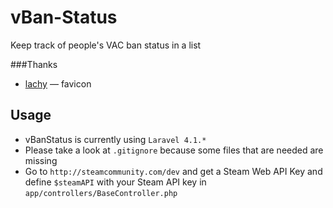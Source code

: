 vBan-Status
===========

Keep track of people's VAC ban status in a list

###Thanks
 - [lachy](http://www.reddit.com/user/lachy) &mdash; favicon

Usage
------

 - vBanStatus is currently using `` Laravel 4.1.* ``
 - Please take a look at `` .gitignore `` because some files that are needed are missing
 - Go to `` http://steamcommunity.com/dev `` and get a Steam Web API Key and define `` $steamAPI `` with your Steam API key in `` app/controllers/BaseController.php ``
